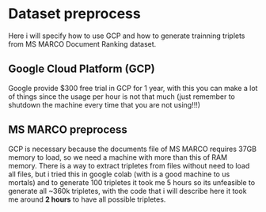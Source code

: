 # Dataset preprocess

Here i will specify how to use GCP and how to generate trainning triplets from MS MARCO Document Ranking dataset.

## Google Cloud Platform (GCP)

Google provide $300 free trial in GCP for 1 year, with this you can make a lot of things since the usage per hour is not that much (just remember to shutdown the machine every time that you are not using!!!)


## MS MARCO preprocess

GCP is necessary because the documents file of MS MARCO requires 37GB memory to load, so we need a machine with more than this of RAM memory. There is a way to extract tripletes from files without need to load all files, but i tried this in google colab (with is a good machine to us mortals) and to generate 100 tripletes it took me 5 hours so its unfeasible to generate all ~360k tripletes, with the code that i will describe here it took me around **2 hours** to have all possible tripletes.



